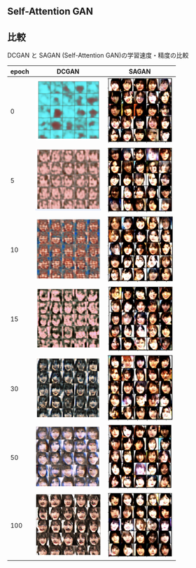 ## Self-Attention GAN


## 比較
DCGAN と SAGAN (Self-Attention GAN)の学習速度・精度の比較

| epoch | DCGAN | SAGAN |
| --- | --- | --- |
| 0 | <img src="dcgan/0000.png" width="150"> |<img src="sagan/0000.png" width="150">|
| 5 | <img src="dcgan/0005.png" width="150"> |<img src="sagan/0005.png" width="150">|
| 10 | <img src="dcgan/0010.png" width="150"> |<img src="sagan/0010.png" width="150">|
| 15 | <img src="dcgan/0015.png" width="150"> |<img src="sagan/0015.png" width="150">|
| 30 | <img src="dcgan/0030.png" width="150"> |<img src="sagan/0030.png" width="150">|
| 50 | <img src="dcgan/0050.png" width="150"> |<img src="sagan/0050.png" width="150">|
| 100 | <img src="dcgan/0100.png" width="150"> |<img src="sagan/0100.png" width="150">|
